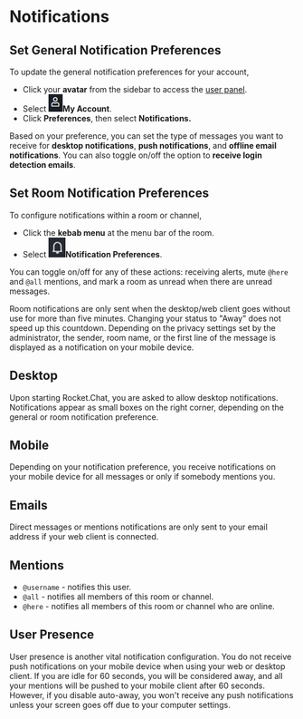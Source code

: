 # Notifications

## Set General Notification Preferences

To update the general notification preferences for your account,

* Click your **avatar** from the sidebar to access the [user panel](https://docs.rocket.chat/use-rocket.chat/user-guides/user-panel).
* Select <img src="/img/image (197).png" alt="" data-size="line" />**My Account**.
* Click **Preferences**, then select **Notifications.**

Based on your preference, you can set the type of messages you want to receive for **desktop notifications**, **push notifications**, and **offline email notifications**. You can also toggle on/off the option to **receive login detection emails**.

## Set Room Notification Preferences&#x20;

To configure notifications within a room or channel,

* Click the **kebab menu** at the menu bar of the room.
* Select <img src="/img/image (1228).png" alt="" data-size="line" />**Notification Preferences**.

You can toggle on/off for any of these actions:  receiving alerts,  mute `@here` and `@all` mentions, and mark a room as unread when there are unread messages.

Room notifications are only sent when the desktop/web client goes without use for more than five minutes. Changing your status to "Away" does not speed up this countdown. Depending on the privacy settings set by the administrator, the sender, room name, or the first line of the message is displayed as a notification on your mobile device.

## Desktop

Upon starting Rocket.Chat, you are asked to allow desktop notifications. Notifications appear as small boxes on the right corner, depending on the general or room notification preference.

## Mobile

Depending on your notification preference, you receive notifications on your mobile device for all messages or only if somebody mentions you.&#x20;

## Emails

Direct messages or mentions notifications are only sent to your email address if your web client is connected.

## Mentions

* `@username` - notifies this user.
* `@all` - notifies all members of this room or channel.
* `@here` - notifies all members of this room or channel who are online.

## User Presence

User presence is another vital notification configuration. You do not receive push notifications on your mobile device when using your web or desktop client. If you are idle for 60 seconds, you will be considered away, and all your mentions will be pushed to your mobile client after 60 seconds. However, if you disable auto-away, you won't receive any push notifications unless your screen goes off due to your computer settings.
